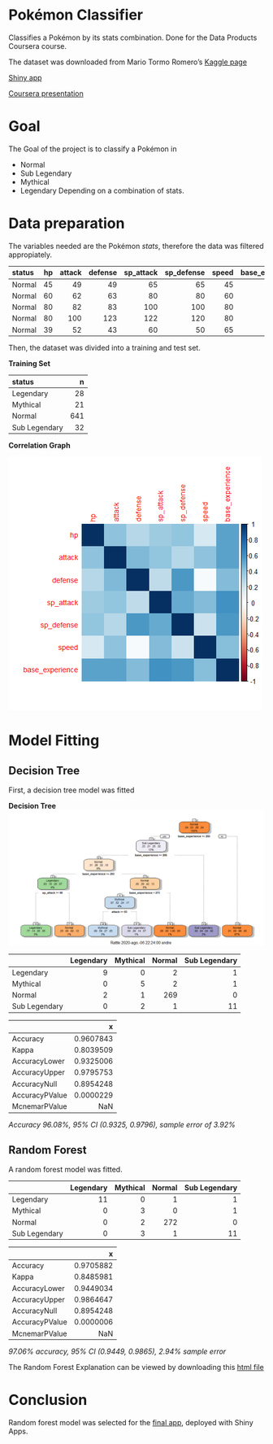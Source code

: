 # Pokémon Classifier
Classifies a Pokémon by its stats combination. 
Done for the Data Products Coursera course. 

The dataset was downloaded from Mario Tormo Romero’s [Kaggle page](https://www.kaggle.com/mariotormo/complete-pokemon-dataset-updated-090420)

[Shiny app](https://anhiva.shinyapps.io/pokemon-classifier/)

[Coursera presentation](https://anhiva.github.io/pokemon-classification/#1)

# Goal
The Goal of the project is to classify a Pokémon in
- Normal
- Sub Legendary
- Mythical
- Legendary
Depending on a combination of stats.

# Data preparation
The variables needed are the Pokémon *stats*, therefore the data was filtered appropiately.


|status | hp| attack| defense| sp_attack| sp_defense| speed| base_experience|
|:------|--:|------:|-------:|---------:|----------:|-----:|---------------:|
|Normal | 45|     49|      49|        65|         65|    45|              64|
|Normal | 60|     62|      63|        80|         80|    60|             142|
|Normal | 80|     82|      83|       100|        100|    80|             236|
|Normal | 80|    100|     123|       122|        120|    80|             281|
|Normal | 39|     52|      43|        60|         50|    65|              62|

Then, the dataset was divided into a training and test set.

**Training Set**

|status        |   n|
|:-------------|---:|
|Legendary     |  28|
|Mythical      |  21|
|Normal        | 641|
|Sub Legendary |  32|

**Correlation Graph**

![correlation](https://github.com/AnHiVa/pokemon-classification/blob/master/correlation.png)

# Model Fitting

## Decision Tree
First, a decision tree model was fitted

**Decision Tree**
![decisiontree](https://github.com/AnHiVa/pokemon-classification/blob/master/decisiontree.png)

|              | Legendary| Mythical| Normal| Sub Legendary|
|:-------------|---------:|--------:|------:|-------------:|
|Legendary     |         9|        0|      2|             1|
|Mythical      |         0|        5|      2|             1|
|Normal        |         2|        1|    269|             0|
|Sub Legendary |         0|        2|      1|            11|

|               |         x|
|:--------------|---------:|
|Accuracy       | 0.9607843|
|Kappa          | 0.8039509|
|AccuracyLower  | 0.9325006|
|AccuracyUpper  | 0.9795753|
|AccuracyNull   | 0.8954248|
|AccuracyPValue | 0.0000229|
|McnemarPValue  |       NaN|

*Accuracy 96.08%, 95% CI (0.9325, 0.9796), sample error of 3.92%*

## Random Forest 
A random forest model was fitted.

|              | Legendary| Mythical| Normal| Sub Legendary|
|:-------------|---------:|--------:|------:|-------------:|
|Legendary     |        11|        0|      1|             1|
|Mythical      |         0|        3|      0|             1|
|Normal        |         0|        2|    272|             0|
|Sub Legendary |         0|        3|      1|            11|

|               |         x|
|:--------------|---------:|
|Accuracy       | 0.9705882|
|Kappa          | 0.8485981|
|AccuracyLower  | 0.9449034|
|AccuracyUpper  | 0.9864647|
|AccuracyNull   | 0.8954248|
|AccuracyPValue | 0.0000006|
|McnemarPValue  |       NaN|

*97.06% accuracy, 95% CI (0.9449, 0.9865), 2.94% sample error*

The Random Forest Explanation can be viewed by downloading this [html file](https://github.com/AnHiVa/pokemon-classification/blob/master/Your_forest_explained.html)

# Conclusion
Random forest model was selected for the [final app](https://anhiva.shinyapps.io/pokemon-classifier/), deployed with Shiny Apps. 
